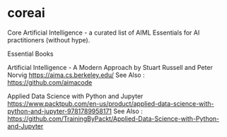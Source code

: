 # coreai
Core Artificial Intelligence - a curated list of AIML Essentials for AI practitioners (without hype). 

Essential Books

Artificial Intelligence - A Modern Approach by Stuart Russell and Peter Norvig 
https://aima.cs.berkeley.edu/ 
See Also : https://github.com/aimacode

Applied Data Science with Python and Jupyter
https://www.packtpub.com/en-us/product/applied-data-science-with-python-and-jupyter-9781789958171
See Also :  https://github.com/TrainingByPackt/Applied-Data-Science-with-Python-and-Jupyter

